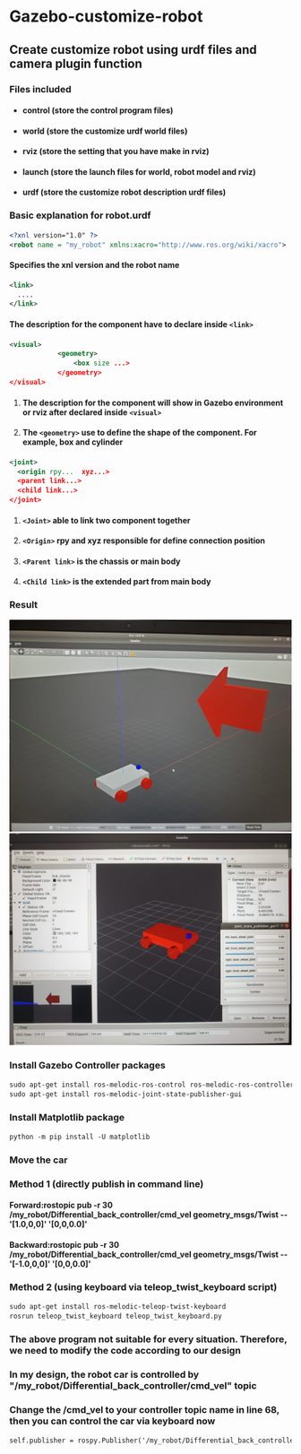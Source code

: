# Gazebo-customize-robot

## Create customize robot using urdf files and camera plugin function

### Files included
* #### control (store the control program files)
* #### world (store the customize urdf world files)
* #### rviz (store the setting that you have make in rviz)
* #### launch (store the launch files for world, robot model and rviz)
* #### urdf (store the customize robot description urdf files)

### Basic explanation for robot.urdf

```XML
<?xnl version="1.0" ?>
<robot name = "my_robot" xmlns:xacro="http://www.ros.org/wiki/xacro">
```
#### Specifies the xnl version and the robot name

```XML
<link>
  ....
</link>
```
#### The description for the component have to declare inside `<link>`

```XML
<visual>
			<geometry>
				<box size ...>
			</geometry>
</visual>
```
1. #### The description for the component will show in Gazebo environment or rviz after declared inside `<visual>`
1. #### The `<geometry>` use to define the shape of the component. For example, box and cylinder

```XML
<joint>
  <origin rpy...  xyz...>
  <parent link...>
  <child link...>
</joint>
```
1. #### `<Joint>` able to link two component together
1. #### `<Origin>` rpy and xyz responsible for define connection position
1. #### `<Parent link>` is the chassis or main body
1. #### `<Child link>` is the extended part from main body

### Result
![image](https://github.com/laitathei/Gazebo-customize-robot/blob/main/Image/gazebo_result.jpeg)
![image](https://github.com/laitathei/Gazebo-customize-robot/blob/main/Image/rviz_result.jpeg)
### Install Gazebo Controller packages
```XML
sudo apt-get install ros-melodic-ros-control ros-melodic-ros-controllers
sudo apt-get install ros-melodic-joint-state-publisher-gui
```
### Install Matplotlib package
```XML
python -m pip install -U matplotlib
```
### Move the car 
### Method 1 (directly publish in command line)
#### Forward:rostopic pub -r 30 /my_robot/Differential_back_controller/cmd_vel geometry_msgs/Twist -- '[1.0,0,0]' '[0,0,0.0]'
#### Backward:rostopic pub -r 30 /my_robot/Differential_back_controller/cmd_vel geometry_msgs/Twist -- '[-1.0,0,0]' '[0,0,0.0]'
### Method 2 (using keyboard via teleop_twist_keyboard script)
```XML
sudo apt-get install ros-melodic-teleop-twist-keyboard
rosrun teleop_twist_keyboard teleop_twist_keyboard.py
```
### The above program not suitable for every situation. Therefore, we need to modify the code according to our design
### In my design, the robot car is controlled by "/my_robot/Differential_back_controller/cmd_vel" topic
### Change the /cmd_vel to your controller topic name in line 68, then you can control the car via keyboard now
```XML
self.publisher = rospy.Publisher('/my_robot/Differential_back_controller/cmd_vel', Twist, queue_size = 1)
```
